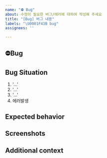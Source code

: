 ```yaml
---
name: "⛔️ Bug"
about: 수정이 필요한 버그/에러에 대하여 작성해 주세요
title: "[Bug] 버그 내용"
labels: "\U0001F41B bug"
assignees: ''

---
```


## **⛔️Bug**
<!-- 어떤 버그가 발생하였는지 작성해주세요. -->

## **Bug Situation**
<!-- 버그가 발생한 과정에 대해 작성해주세요. -->
1. '...'
2. '...'
3. '...'
4. 에러발생

## **Expected behavior**
<!-- 버그를 발생시킨 예상되는 원인을 작성해주세요. -->

## **Screenshots**
<!-- 버그상황에 대한 영상 또는 스크린샷을 작성해주세요. -->

## **Additional context**
<!-- 추가적인 내용이 있다면 작성해주세요. -->
